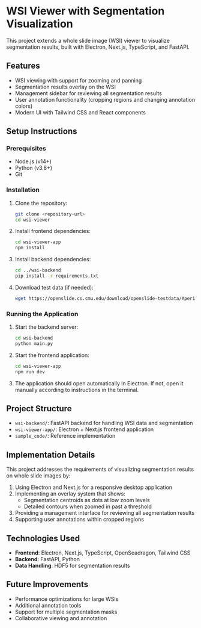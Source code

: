 # WSI Viewer with Segmentation Visualization

This project extends a whole slide image (WSI) viewer to visualize segmentation results, built with Electron, Next.js, TypeScript, and FastAPI.

## Features

- WSI viewing with support for zooming and panning
- Segmentation results overlay on the WSI
- Management sidebar for reviewing all segmentation results
- User annotation functionality (cropping regions and changing annotation colors)
- Modern UI with Tailwind CSS and React components

## Setup Instructions

### Prerequisites

- Node.js (v14+)
- Python (v3.8+)
- Git

### Installation

1. Clone the repository:
   ```bash
   git clone <repository-url>
   cd wsi-viewer
   ```

2. Install frontend dependencies:
   ```bash
   cd wsi-viewer-app
   npm install
   ```

3. Install backend dependencies:
   ```bash
   cd ../wsi-backend
   pip install -r requirements.txt
   ```

4. Download test data (if needed):
   ```bash
   wget https://openslide.cs.cmu.edu/download/openslide-testdata/Aperio/CMU-1.svs
   ```

### Running the Application

1. Start the backend server:
   ```bash
   cd wsi-backend
   python main.py
   ```

2. Start the frontend application:
   ```bash
   cd wsi-viewer-app
   npm run dev
   ```

3. The application should open automatically in Electron. If not, open it manually according to instructions in the terminal.

## Project Structure

- `wsi-backend/`: FastAPI backend for handling WSI data and segmentation
- `wsi-viewer-app/`: Electron + Next.js frontend application
- `sample_code/`: Reference implementation

## Implementation Details

This project addresses the requirements of visualizing segmentation results on whole slide images by:

1. Using Electron and Next.js for a responsive desktop application
2. Implementing an overlay system that shows:
   - Segmentation centroids as dots at low zoom levels
   - Detailed contours when zoomed in past a threshold
3. Providing a management interface for reviewing all segmentation results
4. Supporting user annotations within cropped regions

## Technologies Used

- **Frontend**: Electron, Next.js, TypeScript, OpenSeadragon, Tailwind CSS
- **Backend**: FastAPI, Python
- **Data Handling**: HDF5 for segmentation results

## Future Improvements

- Performance optimizations for large WSIs
- Additional annotation tools
- Support for multiple segmentation masks
- Collaborative viewing and annotation 